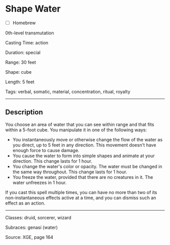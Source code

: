 # Shape Water

- [ ] Homebrew

0th-level transmutation

Casting Time: action

Duration: special

Range: 30 feet

Shape: cube

Length: 5 feet

Tags: verbal, somatic, material, concentration, ritual, royalty

---

## Description
You choose an area of water that you can see within range and that fits within a 5-foot cube. You manipulate it in one of the following ways:
- You instantaneously move or otherwise change the flow of the water as you direct, up to 5 feet in any direction. This movement doesn't have enough force to cause damage.
- You cause the water to form into simple shapes and animate at your direction. This change lasts for 1 hour.
- You change the water's color or opacity. The water must be changed in the same way throughout. This change lasts for 1 hour.
- You freeze the water, provided that there are no creatures in it. The water unfreezes in 1 hour.

If you cast this spell multiple times, you can have no more than two of its non-instantaneous effects active at a time, and you can dismiss such an effect as an action.

---

Classes: druid, sorcerer, wizard

Subraces: genasi (water)

Source: XGE, page 164
